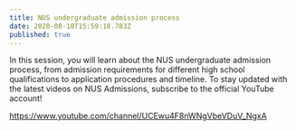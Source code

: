 ```yaml
---
title: NUS undergraduate admission process
date: 2020-08-10T15:59:18.783Z
published: true
---
```


In this session, you will learn about the NUS undergraduate admission process, from admission requirements for different high school qualifications to application procedures and timeline.
To stay updated with the latest videos on NUS Admissions, subscribe to the official YouTube account!

https://www.youtube.com/channel/UCEwu4F8nWNgVbeVDuV_NgxA
